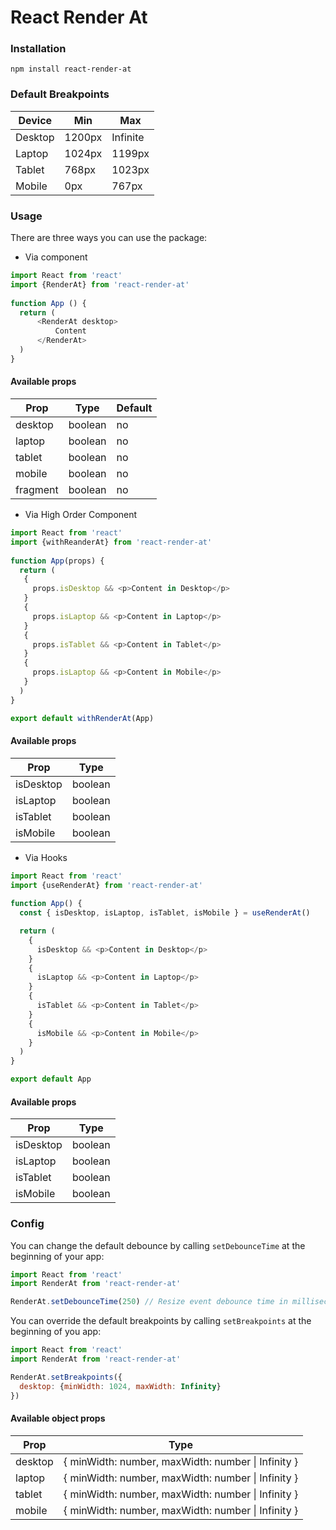 
# React Render At

### Installation

    npm install react-render-at
    
### Default Breakpoints
| Device | Min | Max
|--|--|--|
| Desktop | 1200px | Infinite
| Laptop | 1024px | 1199px
| Tablet | 768px | 1023px
| Mobile | 0px | 767px

### Usage

There are three ways you can use the package:  
  
- Via component

```js
import React from 'react'
import {RenderAt} from 'react-render-at'
  
function App () {
  return (
      <RenderAt desktop>
          Content  
      </RenderAt>
  )
}
```
#### Available props
| Prop | Type | Default |
| -- | -- | -- |
| desktop | boolean | no
| laptop  | boolean | no
| tablet | boolean | no
| mobile | boolean | no
| fragment | boolean | no

- Via High Order Component

```js
import React from 'react'
import {withReanderAt} from 'react-render-at'  
  
function App(props) {
  return (
   {
     props.isDesktop && <p>Content in Desktop</p>
   }
   {
     props.isLaptop && <p>Content in Laptop</p>
   }
   {
     props.isTablet && <p>Content in Tablet</p>
   }
   {
     props.isLaptop && <p>Content in Mobile</p>
   }
  )
}

export default withRenderAt(App)
```

#### Available props
| Prop | Type |
| -- | -- |
| isDesktop | boolean
| isLaptop  | boolean
| isTablet | boolean
| isMobile | boolean

- Via Hooks

```js
import React from 'react'
import {useRenderAt} from 'react-render-at'
  
function App() {
  const { isDesktop, isLaptop, isTablet, isMobile } = useRenderAt()

  return (
    {
      isDesktop && <p>Content in Desktop</p>
    }
    {
      isLaptop && <p>Content in Laptop</p>
    }
    {
      isTablet && <p>Content in Tablet</p>
    }
    {
      isMobile && <p>Content in Mobile</p>
    }
  )
}

export default App
```

#### Available props
| Prop | Type |
| -- | -- |
| isDesktop | boolean
| isLaptop  | boolean
| isTablet | boolean
| isMobile | boolean

### Config

You can change the default debounce by calling `setDebounceTime` at the beginning of your app:

```js
import React from 'react'
import RenderAt from 'react-render-at'

RenderAt.setDebounceTime(250) // Resize event debounce time in milliseconds.
```

You can override the default breakpoints by calling `setBreakpoints` at the beginning of you app:

```js
import React from 'react'
import RenderAt from 'react-render-at'

RenderAt.setBreakpoints({
  desktop: {minWidth: 1024, maxWidth: Infinity}
})
```
#### Available object props
| Prop | Type |
| -- | -- |
| desktop | { minWidth: number, maxWidth: number &#124; Infinity }
| laptop  | { minWidth: number, maxWidth: number &#124; Infinity }
| tablet | { minWidth: number, maxWidth: number &#124; Infinity }
| mobile | { minWidth: number, maxWidth: number &#124; Infinity }
